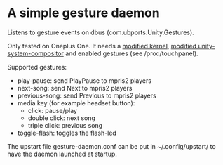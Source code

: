 # A simple gesture daemon

Listens to gesture events on dbus (com.ubports.Unity.Gestures).

Only tested on Oneplus One. It needs a [modified kernel](https://github.com/ubports/android_kernel_oneplus_msm8974/pull/4), [modified unity-system-compositor](https://github.com/ubports/unity-system-compositor/pull/11)
 and enabled gestures (see /proc/touchpanel).

Supported gestures:
  * play-pause: send PlayPause to mpris2 players
  * next-song: send Next to mpris2 players
  * previous-song: send Previous to mpris2 players
  * media key (for example headset button):
    * click: pause/play
    * double click: next song
    * triple click: previous song
  * toggle-flash: toggles the flash-led

The upstart file gesture-daemon.conf can be put in ~/.config/upstart/ to have the daemon launched at startup. 
